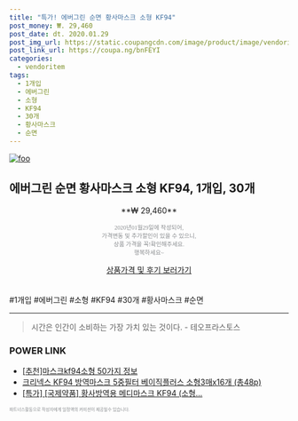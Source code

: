```yaml
--- 
title: "특가! 에버그린 순면 황사마스크 소형 KF94" 
post_money: ₩. 29,460 
post_date: dt. 2020.01.29 
post_img_url: https://static.coupangcdn.com/image/product/image/vendoritem/2018/12/21/3596456101/f7525015-1952-4574-a1ae-b11ae14c276d.jpg 
post_link_url: https://coupa.ng/bnFEYI 
categories: 
  - vendoritem 
tags: 
  - 1개입 
  - 에버그린 
  - 소형 
  - KF94 
  - 30개 
  - 황사마스크 
  - 순면 
--- 
```

[![foo](https://static.coupangcdn.com/image/product/image/vendoritem/2018/12/21/3596456101/f7525015-1952-4574-a1ae-b11ae14c276d.jpg)](https://coupa.ng/bnFEYI) 

## 에버그린 순면 황사마스크 소형 KF94, 1개입, 30개 
<p style="text-align: center;">**₩ 29,460**</p> 
<p style="text-align: center;"><span style="color: #898c8f; font-family: Georgia,Times,serif; font-size: 0.75em;">2020년01월29일에 작성되어, <br>가격변동 및 추가할인이 있을 수 있으니,<br> 상품 가격을 꼭!확인해주세요.<br>행복하세요~</span> 
</p>	 
<div markdown="0" style="text-align: center;"><a href="https://coupa.ng/bnFEYI" class="btn btn--success">상품가격 및 후기 보러가기</a></div> 
<br><br> 
  #1개입 #에버그린 #소형 #KF94 #30개 #황사마스크 #순면 
<hr> 

> 시간은 인간이 소비하는 가장 가치 있는 것이다. - 테오프라스토스 


### POWER LINK

* <a href="https://blog.naver.com/fasyy4321/221789784646" target="_blank">[추천]마스크kf94소형 50가지 정보</a>
* <a href="https://blog.naver.com/santokki14/221787221765" target="_blank">크리넥스 KF94 방역마스크 5중필터 베이직플러스 소형3매x16개 (총48p)</a>
* <a href="https://blog.naver.com/santokki14/221788236054" target="_blank">[특가] [국제약품] 황사방역용 메디마스크 KF94 (소형...</a>

<span style="color: #898c8f; font-family: Georgia,Times,serif; font-size: 0.55em;">파트너스활동으로 작성자에게 일정액의 커미션이 제공될수 있습니다.</span> 
